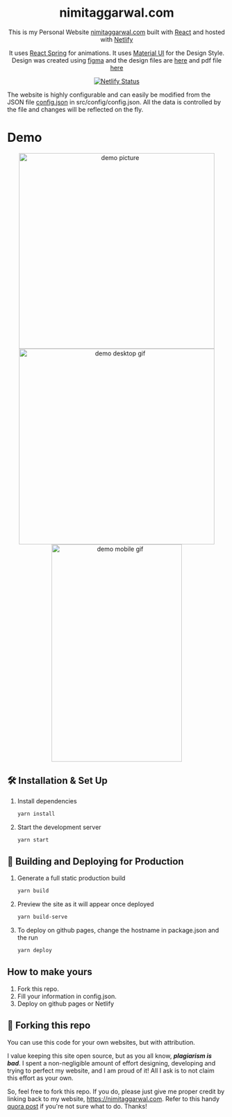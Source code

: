 
  
<h1 align="center">  
  nimitaggarwal.com  
</h1>  
<p align="center">  
  This is my Personal Website <a href="https://nimitaggarwal.com" target="_blank">nimitaggarwal.com</a> built with <a href="https://www.reactjs.org/" target="_blank">React</a> and hosted with <a href="https://www.netlify.com/" target="_blank">Netlify</a>  
</p>  
<p align="center">  
  It uses <a href="https://react-spring.io" target="_blank">React Spring</a> for animations. It uses <a href="https://material-ui.com/" target="_blank">Material UI</a> for the Design Style. Design was created using <a href="https://figma.com/" target="_blank">figma</a> and the design files are <a href="https://github.com/nimit95/Personal-Website/blob/master/nimitaggarwal.fig">here</a> and pdf file <a href="https://github.com/nimit95/Personal-Website/blob/master/nimitaggarwal.com.pdf">here</a>  
</p> 
  
<p align="center">  
  <a href="https://app.netlify.com/sites/nimit95/deploys" target="_blank">  
    <img src="https://api.netlify.com/api/v1/badges/cce3a254-ac43-41f7-bbe9-6421c90a2dd0/deploy-status" alt="Netlify Status" />  
  </a>  

The website is highly configurable and can easily be modified from the JSON file <a href="https://github.com/nimit95/Personal-Website/blob/master/src/config/config.json" target="_blank">config.json</a> in src/config/config.json. All the data is controlled by the file and changes will be reflected on the fly.
</p>

# Demo
<p align="middle">
  <img src="https://github.com/nimit95/Personal-Website/blob/master/demo/nimitaggrwal.png?raw=true" width="450" alt="demo picture" />	  
  <img src="https://github.com/nimit95/Personal-Website/blob/master/demo/nimitAggarwal.gif?raw=true" width="450" alt="demo desktop gif" />  <br/>
  <img src="https://github.com/nimit95/Personal-Website/blob/master/demo/nimitaggarwalmobile.gif?raw=true" width="300" height="500" alt="demo mobile gif"/>  
</p>

## 🛠 Installation & Set Up

1. Install dependencies

   ```sh
   yarn install
   ```
   
2. Start the development server

   ```sh
   yarn start
   ```
   
## 🚀 Building and Deploying for Production

1. Generate a full static production build

   ```sh
   yarn build
   ```

2. Preview the site as it will appear once deployed

   ```sh
   yarn build-serve
   ```

3. To deploy on github pages, change the hostname in package.json and the run

	 ```sh
	yarn deploy
	```
   
## How to make yours

1. Fork this repo.
2. Fill your information in config.json.
3. Deploy on github pages or Netlify

## 🚨 Forking this repo

You can use this code for your own websites, but with attribution. 

I value keeping this site open source, but as you all know, _**plagiarism is bad**_. I spent a non-negligible amount of effort designing, developing and trying to perfect my website, and I am proud of it! All I ask is to not claim this effort as your own.

So, feel free to fork this repo. If you do, please just give me proper credit by linking back to my website, https://nimitaggarwal.com. Refer to this handy [quora post](https://www.quora.com/Is-it-bad-to-copy-other-peoples-code) if you're not sure what to do. Thanks!